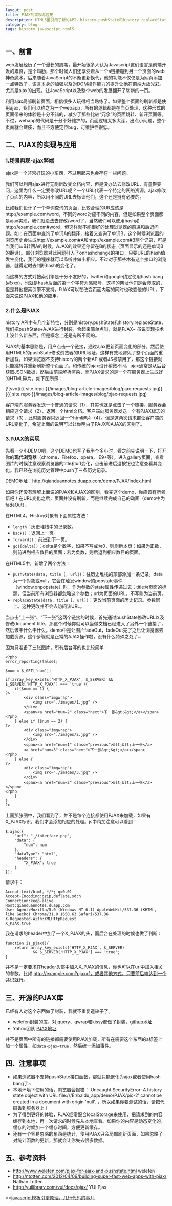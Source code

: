 ```yaml
---
layout: post
title: PJAX的实现与应用
description: HTML5里引用了新的API，history.pushState和history.replaceState，通过这个接口实现无刷新改变页面URL。
category: blog
tags: history javascript html5
---
```


## 一、前言 

web发展经历了一个漫长的周期，最开始很多人认为Javascript这们语言是前端开发的累赘，是个鸡肋，那个时候人们还享受着从一个a链接蹦到另一个页面的web神奇魔术。后来随着JavaScript的不断更新换代，他的功能不仅仅是为网页添加一点特效了，语言本身的加强以及对DOM操作能力的提升让他在前端大放光彩。尤其是ajax的出现，让JavaScript以及整个web的发展翻开了崭新的一页。

利用ajax局部刷新页面，相信很多人玩得相当熟练了。如果整个页面的刷新都是使用ajax，我们可以称之为一个webapp，所有的逻辑都是在当页处理，这种形式的页面带来的体验是十分不错的，减少了那些比较“冗余”的页面跳转、新开页面等。不过，webapp的代码是十分不好维护的，页面逻辑太多太深，出点小问题，整个页面就会瘫痪，而且不方便定位bug，可维护性很低。

## 二、PJAX的实现与应用

### 1.场景再现-ajax弊端

ajax是一个非常好玩的小东西，不过用起来也会存在一些问题。

我们可以利用ajax进行无刷新改变文档内容，但是没办法去修改URL，有童鞋要问，这里为什么一定要修改URL呢？一个URL代表一个特定的网络资源，ajax修改了页面的内容，所以用不同的URL去标识他们，这个还是挺有必要的。

比如我们设计了一个单词查询的页面，比较合理的UR应该是http://example.com/word，不同的word对应不同的内容，但是如果整个页面都是ajax实现，我们就没法去修改/word了，当然我们可以使用hash如http://example.com#word，但这样就不能很好的处理浏览器的前进和后退问题。如：在页面中查询了单词A的翻译，接着又查询了单词B，这个时候浏览器的浏览历史会生成http://example.com#A和http://example.com#B两个记录，可是当我们从B转回A的时候，AJAX的效果还停留在B的状态（页面显示的还是单词B的翻译）。部分浏览器对此问题引入了onhashchange的接口，只要URL的hash值发生变化，我们的程序就可以监听并做出相应。不过对于那些木有这个接口的浏览器，就得定时去判断hash的变化了。

而这样的方式对搜索引擎是十分不友好的，twitter和google约定使用hash bang (#!xxx)，也就是hash后面的第一个字符为感叹号，这样的网址他们是会爬取的，但是其他搜索引擎不支持。PJAX可以在改变页面内容的同时也改变他的URL，下面来说说PJAX和他的应用。

### 2.什么是PJAX

history API中有几个新特性，分别是history.pushState和history.replaceState，我们把pushState+AJAX进行封装，合起来简单点叫，就是PJAX~ 虽说实现技术上没什么新东西，但是概念上还是有所不同的。

PJAX的基本思路是，用户点击一个链接，通过ajax更新页面变化的部分，然后使用HTML5的pushState修改浏览器的URL地址，这样有效地避免了整个页面的重新加载。如果浏览器不支持history的两个新API或者JS被禁用了，那这个链接就只能跳转并重新刷新整个页面了。和传统的ajax设计稍微不同，ajax通常是从后台获取JSON数据，然后由前端解析渲染，而PJAX请求的是一个在服务器上生成好的HTML碎片，如下图所示：

[![svn]({{ site.repo }}/images/blog-article-images/blog/pjax-requests.jpg)]({{ site.repo }}/images/blog-article-images/blog/pjax-requests.jpg)

客户端向服务器发送一个普通的请求（1），其实也就是点击了一个链接，服务器会相应这个请求（2），返回一个html文档。客户端向服务器发送一个有PJAX标志的请求（3），此时服务器只返回一个html碎片（4）。但是这两次请求都让客户端的URL变化了，希望上面的说明可以让你明白了PAJX和AJAX的区别了。

### 3.PJAX的实现

先看一个小DEMO吧，这个DEMO也写了我半个多小时，看之前先说明一下，打开你的**现代浏览器**（chrome，Firefox，opera，IE9+等），进入gallery页面，查看图片的时候注意观察浏览器的title和url变化，点击前进后退按钮也注意查看其变化。我已经在浏览历史管理中push了三条历史记录。

DEMO地址：<http://qianduannotes.duapp.com/demo/PJAX/index.html>

如果你还没有理解上面说的PJAX和AJAX的区别，看完这个demo，你应该有所领悟吧！在URL变化之后，页面并没有刷新，而是继续完成自己的动画（demo中为fadeOut）。

在HTML4，Histroy对象有下面属性方法：

- `length`：历史堆栈中的记录数。
- `back()`：返回上一页。
- `forward()`：前进到下一页。
- `go([delta])`：delta是个数字，如果不写或为0，则刷新本页；如果为正数，则前进到相应数目的页面；若为负数，则后退到相应数目的页面。

在HTML5中，新增了两个方法：

- `pushState(data, title [, url])`：往历史堆栈的顶部添加一条记录。data为一个对象或null，它会在触发window的popstate事件（window.onpopstate）时，作为参数的state属性传递过去；title为页面的标题，但当前所有浏览器都忽略这个参数；url为页面的URL，不写则为当前页。
- `replaceState(data, title [, url])`：更改当前页面的历史记录。参数同上。这种更改并不会去访问该URL。

当点击“上一张”、“下一张”这两个链接的时候，首先通过pushState修改URL以及修改document.title，那这个时候你就可以当做文档已经进入了另外一个链接了，然后该干什么干什么。demo中是让图片fadeOut，fadeOut完了之后让浏览器去加载资源，这个步骤就是正常的AJAX操作啦，没有什么特殊之处了~

因为只准备了三张图片，所有后台写的也比较简单：

    <?php
    error_reporting(false);

    $num = $_GET['num'];

    if(array_key_exists('HTTP_X_PJAX', $_SERVER) && $_SERVER['HTTP_X_PJAX'] === 'true'){
        if($num == 1) {
    ?>
            <div class="imgwrap">
                <img src="./images/1.jpg" />
            </div>
            <span><a href="num=2" class="next">下一张&gt;&gt;</a></span>
    <?php
        } else if ($num == 2) {
    ?>
            <div class="imgwrap">
                <img src="./images/2.jpg" />
            </div>
            <span><a href="num=1" class="previous">&lt;&lt;上一张</a>
            <a href="num=3" class="next">下一张&gt;&gt;</a></span>
    <?php
        } else {
    ?>
            <div class="imgwrap">
                <img src="./images/3.jpg" />
            </div>
            <span><a href="num=2" class="previous">&lt;&lt;上一张</a></span>
    <?php
        }
    }
    ?>

上面那张图中，我们看到了，并不是每个连接都使用PJAX来加载，如果有X_PJAX标识，我们才会添加相应的处理。js中稍加注意可以看到：

    $.ajax({
        "url": "./interface.php",
        "data": {
            "num": num
        },
        "dataType": "html",
        "headers": {
            "X_PJAX": true
        }
    });

请求中：

    Accept:text/html, */*; q=0.01
    Accept-Encoding:gzip,deflate,sdch
    Connection:keep-alive
    Host:qianduannotes.duapp.com
    User-Agent:Mozilla/5.0 (Windows NT 6.1) AppleWebKit/537.36 (KHTML, like Gecko) Chrome/31.0.1650.63 Safari/537.36
    X-Requested-With:XMLHttpRequest
    X_PJAX:true

我在请求的header中加了一个X_PJAX的头，而后台在处理的时候也做了判断：

    function is_pjax(){
        return array_key_exists('HTTP_X_PJAX', $_SERVER) 
                && $_SERVER['HTTP_X_PJAX'] === 'true';
    }

并不是一定要求在header头部中加入X_PJAX的信息，你也可以在url中加入相关的参数，比如:http://example.com?pjax=1，或者其他方式，只要前后端达到一个共识就行。

## 三、开源的PJAX库

已经有人对这个东西做了封装，我就不重复造轮子了。

- welefen封装的库，对jquery、qwrap和kissy都做了封装，[github地址](https://github.com/welefen/pjax)
- Yahoo团队 [PJAX地址](http://yuilibrary.com/yui/docs/pjax/)

并不是页面中所有的链接都需要使用PJAX加载，所有在需要这个东西的a标签上加一个属性，如`data-pjax=true`，然后统一添加事件。

## 四、注意事项

- 如果浏览器不支持pushState接口函数，那就只能退化为ajax或者使用hash bang了~
- 本地环境下使用的话，浏览器会报错：`Uncaught SecurityError: A history state object with URL file:///E:/baidu_app/demo/PJAX/pic-2' cannot be created in a document with origin 'null'. ，所以如果你要测试的话，请把代码丢到服务器上！
- 为了得到更好的体验，PJAX经常配合localStorage来使用，把请求到的内容缓存到本地，再一次请求的时候先从本地查看。如果你的内容是动态变化的，缓存的时候加一个缓存时间，方便更新缓存。
- 还有一个容易忽略的东西是统计，使用PJAX只会局部刷新页面，如果忽略了对统计函数的更新，那就会让你失去很多数据。

## 五、参考资料

- <http://www.welefen.com/pjax-for-ajax-and-pushstate.html>  welefen
- <http://ntotten.com/2012/04/09/building-super-fast-web-apps-with-pjax/> Nathan Totten
- <http://yuilibrary.com/yui/docs/pjax/> YUI Pjax


<div class="page-ctrl">
	<span class="page-old" title="上一篇">&lt;&lt;<a href="/principle-of-javascript-template">javascript模板引擎原理，几行代码的事儿</a></span>
	<span class="page-new" title="下一篇"><a href="#"></a></span>
</div>